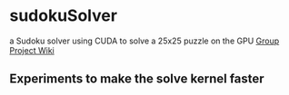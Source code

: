 # sudokuSolver
a Sudoku solver using CUDA to solve a 25x25 puzzle on the GPU
<a href="https://wiki.cdot.senecacollege.ca/wiki/TriForce">Group Project Wiki</a>
## Experiments to make the solve kernel faster


